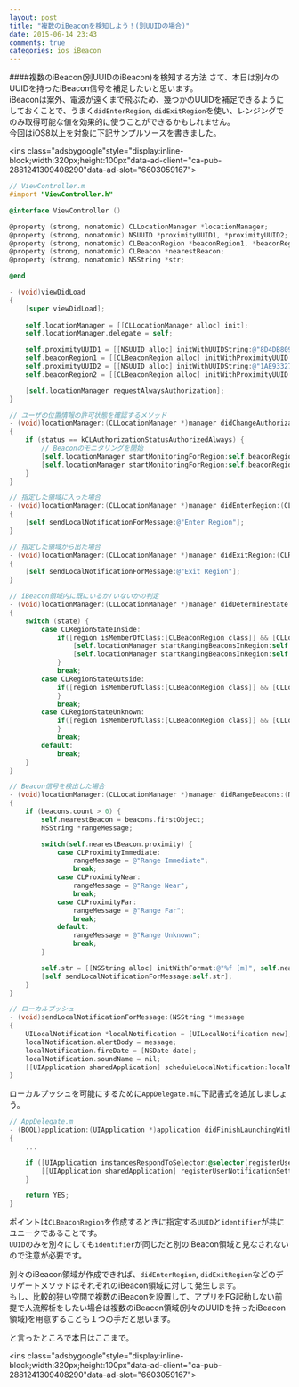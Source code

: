 ```yaml
---
layout: post
title: "複数のiBeaconを検知しよう！(別UUIDの場合)"
date: 2015-06-14 23:43
comments: true
categories: ios iBeacon
---
```


####複数のiBeacon(別UUIDのiBeacon)を検知する方法
さて、本日は別々のUUIDを持ったiBeacon信号を補足したいと思います。  
iBeaconは案外、電波が遠くまで飛ぶため、幾つかのUUIDを補足できるようにしておくことで、うまく`didEnterRegion`, `didExitRegion`を使い、レンジングでのみ取得可能な値を効果的に使うことができるかもしれません。  
今回はiOS8以上を対象に下記サンプルソースを書きました。  

<script async src="//pagead2.googlesyndication.com/pagead/js/adsbygoogle.js"></script>
<ins class="adsbygoogle"style="display:inline-block;width:320px;height:100px"data-ad-client="ca-pub-2881241309408290"data-ad-slot="6603059167"></ins>
<script>
(adsbygoogle = window.adsbygoogle || []).push({});
</script>

<!-- more -->

```objective-c
// ViewController.m
#import "ViewController.h"

@interface ViewController ()

@property (strong, nonatomic) CLLocationManager *locationManager;
@property (strong, nonatomic) NSUUID *proximityUUID1, *proximityUUID2;
@property (strong, nonatomic) CLBeaconRegion *beaconRegion1, *beaconRegion2;
@property (strong, nonatomic) CLBeacon *nearestBeacon;
@property (strong, nonatomic) NSString *str;

@end

- (void)viewDidLoad
{
	[super viewDidLoad];
	
	self.locationManager = [[CLLocationManager alloc] init];
	self.locationManager.delegate = self;

	self.proximityUUID1 = [[NSUUID alloc] initWithUUIDString:@"8D4DB809-032F-4771-96F3-99BD5C25F924"];
	self.beaconRegion1 = [[CLBeaconRegion alloc] initWithProximityUUID: self.proximityUUID1 identifier:@"com.takahiro.ibeaconSample"];
	self.proximityUUID2 = [[NSUUID alloc] initWithUUIDString:@"1AE93327-B172-4C5D-BBF7-F52B959FD4EB"];
	self.beaconRegion2 = [[CLBeaconRegion alloc] initWithProximityUUID: self.proximityUUID1 identifier:@"com.takahiro.ibeaconSample2"];

	[self.locationManager requestAlwaysAuthorization];
}

// ユーザの位置情報の許可状態を確認するメソッド
- (void)locationManager:(CLLocationManager *)manager didChangeAuthorizationStatus:(CLAuthorizationStatus)status
{
	if (status == kCLAuthorizationStatusAuthorizedAlways) {
		// Beaconのモニタリングを開始
		[self.locationManager startMonitoringForRegion:self.beaconRegion1];
		[self.locationManager startMonitoringForRegion:self.beaconRegion2];
	}
}

// 指定した領域に入った場合
- (void)locationManager:(CLLocationManager *)manager didEnterRegion:(CLRegion *)region
{
	[self sendLocalNotificationForMessage:@"Enter Region"];
}

// 指定した領域から出た場合
- (void)locationManager:(CLLocationManager *)manager didExitRegion:(CLRegion *)region
{
	[self sendLocalNotificationForMessage:@"Exit Region"];
}

// iBeacon領域内に既にいるか/いないかの判定
- (void)locationManager:(CLLocationManager *)manager didDetermineState:(CLRegionState)state forRegion:(CLRegion *)region
{
	switch (state) {
		case CLRegionStateInside:
			if([region isMemberOfClass:[CLBeaconRegion class]] && [CLLocationManager isRangingAvailable]){
				[self.locationManager startRangingBeaconsInRegion:self.beaconRegion1];
				[self.locationManager startRangingBeaconsInRegion:self.beaconRegion2];
			}
			break;
		case CLRegionStateOutside:
			if([region isMemberOfClass:[CLBeaconRegion class]] && [CLLocationManager isRangingAvailable]){
			}
			break;
		case CLRegionStateUnknown:
			if([region isMemberOfClass:[CLBeaconRegion class]] && [CLLocationManager isRangingAvailable]){
			}
			break;
		default:
			break;
	}
}

// Beacon信号を検出した場合
- (void)locationManager:(CLLocationManager *)manager didRangeBeacons:(NSArray *)beacons inRegion:(CLBeaconRegion *)region
{
	if (beacons.count > 0) {
		self.nearestBeacon = beacons.firstObject;
		NSString *rangeMessage;

		switch(self.nearestBeacon.proximity) {
			case CLProximityImmediate:
				rangeMessage = @"Range Immediate";
				break;
			case CLProximityNear:
				rangeMessage = @"Range Near";
				break;
			case CLProximityFar:
				rangeMessage = @"Range Far";
				break;
			default:
				rangeMessage = @"Range Unknown";
				break;
		}

		self.str = [[NSString alloc] initWithFormat:@"%f [m]", self.nearestBeacon.accuracy];
		[self sendLocalNotificationForMessage:self.str];
	}
}

// ローカルプッシュ
- (void)sendLocalNotificationForMessage:(NSString *)message
{
	UILocalNotification *localNotification = [UILocalNotification new];
	localNotification.alertBody = message;
	localNotification.fireDate = [NSDate date];
	localNotification.soundName = nil;
	[[UIApplication sharedApplication] scheduleLocalNotification:localNotification];
}
```

ローカルプッシュを可能にするために`AppDelegate.m`に下記書式を追加しましょう。  

```objective-c
// AppDelegate.m
- (BOOL)application:(UIApplication *)application didFinishLaunchingWithOptions:(NSDictionary *)launchOptions
{
	...

	if ([UIApplication instancesRespondToSelector:@selector(registerUserNotificationSettings:)]) {
		[[UIApplication sharedApplication] registerUserNotificationSettings:[UIUserNotificationSettings settingsForTypes:UIUserNotificationTypeAlert|UIUserNotificationTypeSound categories:nil]];
	}

	return YES;
}
```

ポイントは`CLBeaconRegion`を作成するときに指定する`UUID`と`identifier`が共にユニークであることです。  
`UUID`のみを別々にしても`identifier`が同じだと別のiBeacon領域と見なされないので注意が必要です。  

別々のiBeacon領域が作成できれば、`didEnterRegion`, `didExitRegion`などのデリゲートメソッドはそれぞれのiBeacon領域に対して発生します。  
もし、比較的狭い空間で複数のiBeaconを設置して、アプリをFG起動しない前提で人流解析をしたい場合は複数のiBeacon領域(別々のUUIDを持ったiBeacon領域)を用意することも１つの手だと思います。  

と言ったところで本日はここまで。  

<script async src="//pagead2.googlesyndication.com/pagead/js/adsbygoogle.js"></script>
<ins class="adsbygoogle"style="display:inline-block;width:320px;height:100px"data-ad-client="ca-pub-2881241309408290"data-ad-slot="6603059167"></ins>
<script>
(adsbygoogle = window.adsbygoogle || []).push({});
</script>
